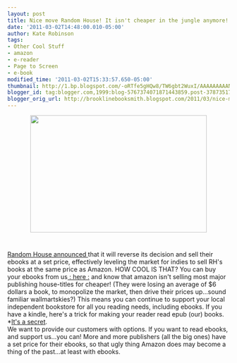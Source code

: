 ```yaml
---
layout: post
title: Nice move Random House! It isn't cheaper in the jungle anymore!
date: '2011-03-02T14:48:00.010-05:00'
author: Kate Robinson
tags:
- Other Cool Stuff
- amazon
- e-reader
- Page to Screen
- e-book
modified_time: '2011-03-02T15:33:57.650-05:00'
thumbnail: http://1.bp.blogspot.com/-oRTfe5gHQw8/TW6gbt2WuxI/AAAAAAAAANQ/3jbOS2gWDr4/s72-c/ipadbook.jpg
blogger_id: tag:blogger.com,1999:blog-5767374071871443859.post-3787351745268508640
blogger_orig_url: http://brooklinebooksmith.blogspot.com/2011/03/nice-move-random-house-it-isnt-cheaper.html
---
```


<a href="http://1.bp.blogspot.com/-oRTfe5gHQw8/TW6gbt2WuxI/AAAAAAAAANQ/3jbOS2gWDr4/s1600/ipadbook.jpg"><img style="TEXT-ALIGN: center; MARGIN: 0px auto 10px; WIDTH: 400px; DISPLAY: block; HEIGHT: 266px; CURSOR: hand" id="BLOGGER_PHOTO_ID_5579573386383112978" border="0" alt="" src="http://1.bp.blogspot.com/-oRTfe5gHQw8/TW6gbt2WuxI/AAAAAAAAANQ/3jbOS2gWDr4/s400/ipadbook.jpg" /></a><br /><div><a href="http://online.wsj.com/article/SB10001424052748704615504576172814082295304.html">Random House announced </a>that it will reverse its decision and sell their ebooks at a set price, effectively leveling the market for indies to sell RH's books at the same price as Amazon.  HOW COOL IS THAT? You can buy your ebooks from us<a href="http://www.brooklinebooksmith-shop.com/search/gbook"> : here :</a> and know that amazon isn't selling most major publishing house-titles for cheaper! (They were losing an average of $6 dollars a book, to monopolize the market, then drive their prices up...sound familiar wallmartskies?)  This means you can continue to support your local independent bookstore for all you reading needs, including ebooks. If you have a kindle, here's a trick for making your reader read epub (our) books. *<a href="http://blog.the-ebook-reader.com/2011/02/05/how-to-read-epub-on-kindle-even-ebooks-with-adobe-drm/">It's a secret</a>. </div><div> </div><div>We want to provide our customers with options. If you want to read ebooks, and support us...you can! More and more publishers (all the big ones) have a set price for their ebooks, so that ugly thing Amazon does may become a thing of the past...at least with ebooks.</div><div> </div><div> </div>